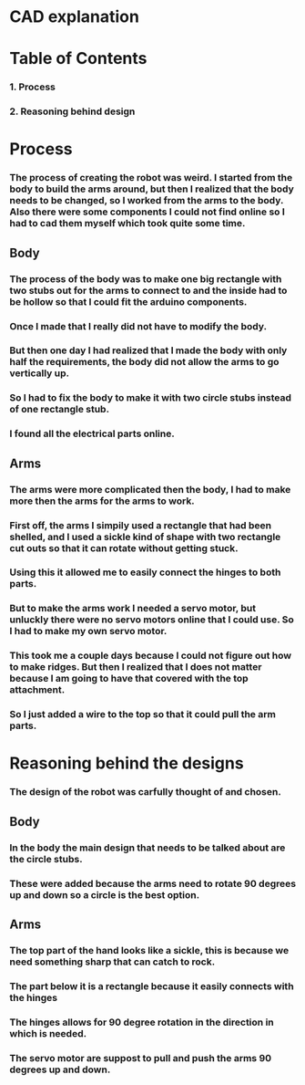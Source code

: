 # CAD explanation

# Table of Contents
### 1. Process
### 2. Reasoning behind design

# Process
### The process of creating the robot was weird. I started from the body to build the arms around, but then I realized that the body needs to be changed, so I worked from the arms to the body. Also there were some components I could not find online so I had to cad them myself which took quite some time.

## Body
### The process of the body was to make one big rectangle with two stubs out for the arms to connect to and the inside had to be hollow so that I could fit the arduino components.
### Once I made that I really did not have to modify the body.
### But then one day I had realized that I made the body with only half the requirements, the body did not allow the arms to go vertically up.
### So I had to fix the body to make it with two circle stubs instead of one rectangle stub.
### I found all the electrical parts online.

## Arms
### The arms were more complicated then the body, I had to make more then the arms for the arms to work.
### First off, the arms I simpily used a rectangle that had been shelled, and I used a sickle kind of shape with two rectangle cut outs so that it can rotate without getting stuck.
### Using this it allowed me to easily connect the hinges to both parts.
### But to make the arms work I needed a servo motor, but unluckly there were no servo motors online that I could use. So I had to make my own servo motor.
### This took me a couple days because I could not figure out how to make ridges. But then I realized that I does not matter because I am going to have that covered with the top attachment.
### So I just added a wire to the top so that it could pull the arm parts.

# Reasoning behind the designs
### The design of the robot was carfully thought of and chosen.

## Body
### In the body the main design that needs to be talked about are the circle stubs.
### These were added because the arms need to rotate 90 degrees up and down so a circle is the best option.

## Arms
### The top part of the hand looks like a sickle, this is because we need something sharp that can catch to rock.
### The part below it is a rectangle because it easily connects with the hinges
### The hinges allows for 90 degree rotation in the direction in which is needed.
### The servo motor are suppost to pull and push the arms 90 degrees up and down.
